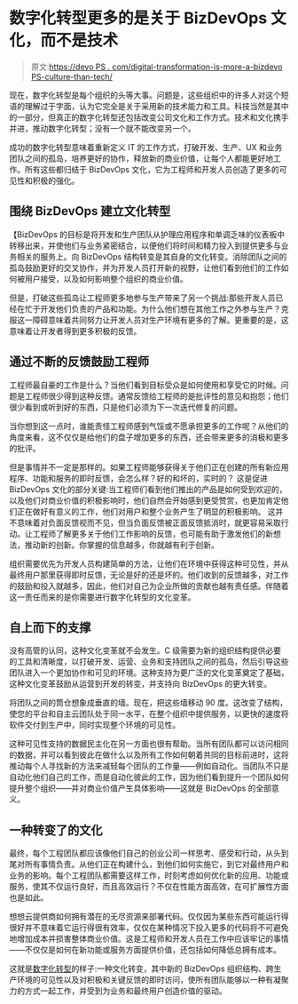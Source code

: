 # 数字化转型更多的是关于 BizDevOps 文化，而不是技术

> 原文:[https://devo PS . com/digital-transformation-is-more-a-bizdevo PS-culture-than-tech/](https://devops.com/digital-transformation-is-more-about-a-bizdevops-culture-than-tech/)

现在，数字化转型是每个组织的头等大事。问题是，这些组织中的许多人对这个短语的理解过于字面，认为它完全是关于采用新的技术能力和工具。科技当然是其中的一部分，但真正的数字化转型还包括改变公司文化和工作方式。技术和文化携手并进，推动数字化转型；没有一个就不能改变另一个。

成功的数字化转型意味着重新定义 IT 的工作方式，打破开发、生产、UX 和业务团队之间的孤岛，培养更好的协作，释放新的商业价值，让每个人都能更好地工作。所有这些都归结于 BizDevOps 文化，它为工程师和开发人员创造了更多的可见性和积极的强化。

## **围绕 BizDevOps 建立文化转型**

【BizDevOps 的目标是将开发和生产团队从护理应用程序和单调乏味的仪表板中转移出来，并使他们与业务紧密结合，以便他们将时间和精力投入到提供更多与业务相关的服务上。向 BizDevOps 结构转变是其自身的文化转变。消除团队之间的孤岛鼓励更好的交叉协作，并为开发人员打开新的视野，让他们看到他们的工作如何被用户接受，以及如何影响整个组织的商业价值。

但是，打破这些孤岛让工程师更多地参与生产带来了另一个挑战:那些开发人员已经在忙于开发他们负责的产品和功能。为什么他们想在其他工作之外参与生产？克服这一障碍意味着共同努力让开发人员对生产环境有更多的了解。更重要的是，这意味着让开发者得到更多积极的反馈。

## **通过不断的反馈鼓励工程师**

工程师最自豪的工作是什么？当他们看到目标受众是如何使用和享受它的时候。问题是工程师很少得到这种反馈。通常反馈给工程师的是批评性的意见和抱怨；他们很少看到或听到好的东西，只是他们必须为下一次迭代修复的问题。

当你想到这一点时，谁能责怪工程师感到气馁或不愿承担更多的工作呢？从他们的角度来看，这不仅仅是给他们的盘子增加更多的东西，还会带来更多的消极和更多的批评。

但是事情并不一定是那样的。如果工程师能够获得关于他们正在创建的所有新应用程序、功能和服务的即时反馈，会怎么样？好的和坏的，实时的？ 这是促进 BizDevOps 文化的部分关键:当工程师们看到他们推出的产品是如何受到欢迎的，以及他们对商业价值的积极影响时，他们自然会开始感到更受赞赏，也更加肯定他们正在做好有意义的工作，他们对用户和整个业务产生了明显的积极影响。 这并不意味着对负面反馈视而不见，但当负面反馈被正面反馈抵消时，就更容易采取行动。让工程师了解更多关于他们工作影响的反馈，也可能有助于激发他们的新想法，推动新的创新。你掌握的信息越多，你就越有利于创新。

组织需要优先为开发人员构建简单的方法，让他们在环境中获得这种可见性，并从最终用户那里获得即时反馈，无论是好的还是坏的。他们收到的反馈越多，对工作的鼓励和投入就越多，因此，他们对自己为企业所做的贡献也越有责任感。伴随着这一责任而来的是你需要进行数字化转型的文化变革。

## **自上而下的支撑**

没有高管的认同，这种文化变革就不会发生。C 级需要为新的组织结构提供必要的工具和清晰度，以打破开发、运营、业务和支持团队之间的孤岛，然后引导这些团队进入一个更加协作和可见的环境。这种支持为更广泛的文化变革奠定了基础，这种文化变革鼓励从运营到开发的转变，并支持向 BizDevOps 的更大转变。

将团队之间的筒仓想象成垂直的墙。现在，把这些墙移动 90 度。这改变了结构，使您的平台和自主云团队处于同一水平，在整个组织中提供服务，以更快的速度将软件交付到生产中，同时实现整个环境的可见性。

这种可见性支持的数据民主化在另一方面也很有帮助。当所有团队都可以访问相同的数据，并可以看到彼此在做什么以及所有工作如何朝着共同的目标前进时，这将推动每个人寻找新的方法来减轻每个团队的工作量——例如自动化。当团队不只是自动化他们自己的工作，而是自动化彼此的工作，因为他们看到提升一个团队如何提升整个组织——并对商业价值产生具体影响——这就是 BizDevOps 的全部意义。

## **一种转变了的文化**

最终，每个工程团队都应该像他们自己的创业公司一样思考、感受和行动，从头到尾对所有事情负责。从他们正在构建什么，到他们如何实施它，到它对最终用户和业务的影响。每个工程团队都需要这样工作，时刻考虑如何优化新的应用、功能或服务，使其不仅运行良好，而且高效运行？不仅在性能方面高效，在可扩展性方面也是如此。

想想云提供商如何拥有潜在的无尽资源来部署代码。仅仅因为某些东西可能运行得很好并不意味着它运行得很有效率，仅仅在某种情况下投入更多的代码将不可避免地增加成本并损害整体商业价值。这是工程师和开发人员在工作中应该牢记的事情——不仅仅是如何在新功能或服务方面提供价值，还包括如何降低总拥有成本。

这就是[数字化转型](https://devops.com/digital-transformation-efforts-hindered-by-lack-of-upskilling/)的样子:一种文化转变，其中新的 BizDevOps 组织结构、跨生产环境的可见性以及对积极和关键反馈的即时访问，使所有团队能够以一种有凝聚力的方式一起工作，并受到为业务和最终用户创造价值的驱动。